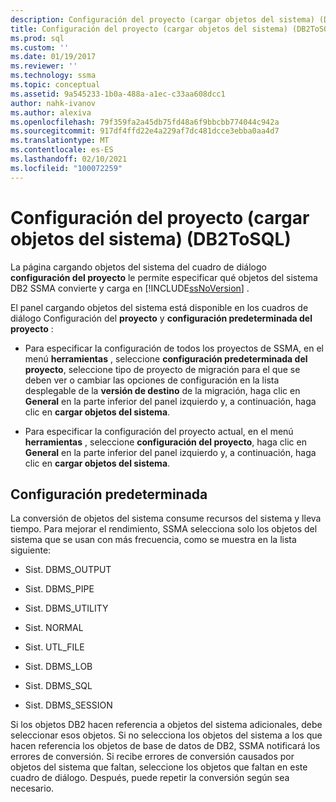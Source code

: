 ```yaml
---
description: Configuración del proyecto (cargar objetos del sistema) (DB2ToSQL)
title: Configuración del proyecto (cargar objetos del sistema) (DB2ToSQL) | Microsoft Docs
ms.prod: sql
ms.custom: ''
ms.date: 01/19/2017
ms.reviewer: ''
ms.technology: ssma
ms.topic: conceptual
ms.assetid: 9a545233-1b0a-488a-a1ec-c33aa608dcc1
author: nahk-ivanov
ms.author: alexiva
ms.openlocfilehash: 79f359fa2a45db75fd48a6f9bbcbb774044c942a
ms.sourcegitcommit: 917df4ffd22e4a229af7dc481dcce3ebba0aa4d7
ms.translationtype: MT
ms.contentlocale: es-ES
ms.lasthandoff: 02/10/2021
ms.locfileid: "100072259"
---
```

# <a name="project-settingsloading-system-objects-db2tosql"></a>Configuración del proyecto (cargar objetos del sistema) (DB2ToSQL)
La página cargando objetos del sistema del cuadro de diálogo **configuración del proyecto** le permite especificar qué objetos del sistema DB2 SSMA convierte y carga en [!INCLUDE[ssNoVersion](../../includes/ssnoversion-md.md)] .  
  
El panel cargando objetos del sistema está disponible en los cuadros de diálogo Configuración del **proyecto** y **configuración predeterminada del proyecto** :  
  
-   Para especificar la configuración de todos los proyectos de SSMA, en el menú **herramientas** , seleccione **configuración predeterminada del proyecto**, seleccione tipo de proyecto de migración para el que se deben ver o cambiar las opciones de configuración en la lista desplegable de la **versión de destino** de la migración, haga clic en **General** en la parte inferior del panel izquierdo y, a continuación, haga clic en **cargar objetos del sistema**.  
  
-   Para especificar la configuración del proyecto actual, en el menú **herramientas** , seleccione **configuración del proyecto**, haga clic en **General** en la parte inferior del panel izquierdo y, a continuación, haga clic en **cargar objetos del sistema**.  
  
## <a name="default-settings"></a>Configuración predeterminada  
La conversión de objetos del sistema consume recursos del sistema y lleva tiempo. Para mejorar el rendimiento, SSMA selecciona solo los objetos del sistema que se usan con más frecuencia, como se muestra en la lista siguiente:  
  
-   Sist. DBMS_OUTPUT  
  
-   Sist. DBMS_PIPE  
  
-   Sist. DBMS_UTILITY  
  
-   Sist. NORMAL  
  
-   Sist. UTL_FILE  
  
-   Sist. DBMS_LOB  
  
-   Sist. DBMS_SQL  
  
-   Sist. DBMS_SESSION  
  
Si los objetos DB2 hacen referencia a objetos del sistema adicionales, debe seleccionar esos objetos. Si no selecciona los objetos del sistema a los que hacen referencia los objetos de base de datos de DB2, SSMA notificará los errores de conversión. Si recibe errores de conversión causados por objetos del sistema que faltan, seleccione los objetos que faltan en este cuadro de diálogo. Después, puede repetir la conversión según sea necesario.  
  
